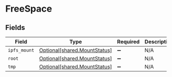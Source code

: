 # FreeSpace


## Fields

| Field                                                              | Type                                                               | Required                                                           | Description                                                        |
| ------------------------------------------------------------------ | ------------------------------------------------------------------ | ------------------------------------------------------------------ | ------------------------------------------------------------------ |
| `ipfs_mount`                                                       | [Optional[shared.MountStatus]](../../models/shared/mountstatus.md) | :heavy_minus_sign:                                                 | N/A                                                                |
| `root`                                                             | [Optional[shared.MountStatus]](../../models/shared/mountstatus.md) | :heavy_minus_sign:                                                 | N/A                                                                |
| `tmp`                                                              | [Optional[shared.MountStatus]](../../models/shared/mountstatus.md) | :heavy_minus_sign:                                                 | N/A                                                                |
